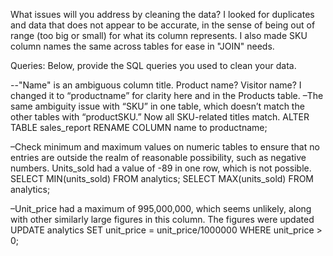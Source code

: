What issues will you address by cleaning the data?
I looked for duplicates and data that does not appear to be accurate, in the sense of being out of range (too big or small) for what its column represents. I also made SKU column names the same across tables for ease in "JOIN" needs.





Queries:
Below, provide the SQL queries you used to clean your data.

--"Name" is an ambiguous column title. Product name? Visitor name? I changed it to “productname” for clarity here and in the Products table. 
–The same ambiguity issue with “SKU” in one table, which doesn’t match the other tables with “productSKU.” Now all SKU-related titles match.
ALTER TABLE sales_report
RENAME COLUMN name to productname;

–Check minimum and maximum values on numeric tables to ensure that no entries are outside the realm of reasonable possibility, such as negative numbers. Units_sold had a value of -89 in one row, which is not possible. 
SELECT MIN(units_sold) FROM analytics;
SELECT MAX(units_sold) FROM analytics;


–Unit_price had a maximum of 995,000,000, which seems unlikely, along with other similarly large figures in this column. The figures were updated
UPDATE analytics
SET unit_price = unit_price/1000000
WHERE unit_price > 0;

